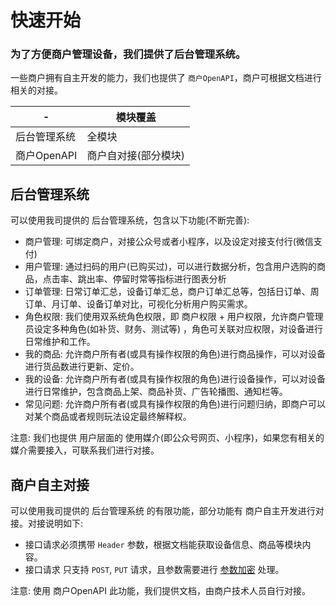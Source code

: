 # 快速开始

### 为了方便商户管理设备，我们提供了后台管理系统。

一些商户拥有自主开发的能力，我们也提供了 `商户OpenAPI`，商户可根据文档进行相关的对接。

| -         | 模块覆盖        |
|-----------|-------------|
| 后台管理系统    | 全模块         |
| 商户OpenAPI | 商户自对接(部分模块) |

## 后台管理系统

可以使用我司提供的 后台管理系统，包含以下功能(不断完善):

+ 商户管理: 可绑定商户，对接公众号或者小程序，以及设定对接支付行(微信支付)
+ 用户管理: 通过扫码的用户(已购买过)，可以进行数据分析，包含用户选购的商品，点击率、跳出率、停留时常等指标进行图表分析
+ 订单管理: 日常订单汇总，设备订单汇总，商户订单汇总等，包括日订单、周订单、月订单、设备订单对比，可视化分析用户购买需求。
+ 角色权限: 我们使用双系统角色权限，即 商户权限 + 用户权限，允许商户管理员设定多种角色(如补货、财务、测试等)
  ，角色可关联对应权限，对设备进行日常维护和工作。
+ 我的商品: 允许商户所有者(或具有操作权限的角色)进行商品操作，可以对设备进行货品数进行更新、定价。
+ 我的设备: 允许商户所有者(或具有操作权限的角色)进行设备操作，可以对设备进行日常维护，包含商品上架、商品补货、广告轮播图、通知栏等。
+ 常见问题: 允许商户所有者(或具有操作权限的角色)进行问题归纳，即商户可以对某个商品或者规则玩法设定最终解释权。

注意: 我们也提供 用户层面的 使用媒介(即公众号网页、小程序)，如果您有相关的媒介需要接入，可联系我们进行对接。

## 商户自主对接

可以使用我司提供的 后台管理系统 的有限功能，部分功能有 商户自主开发进行对接。对接说明如下:

+ 接口请求必须携带 `Header` 参数，根据文档能获取设备信息、商品等模块内容。
+ 接口请求 只支持 `POST`, `PUT` 请求，且参数需要进行 [参数加密](access_sign) 处理。

注意: 使用 商户OpenAPI 此功能，我们提供文档，由商户技术人员自行对接。